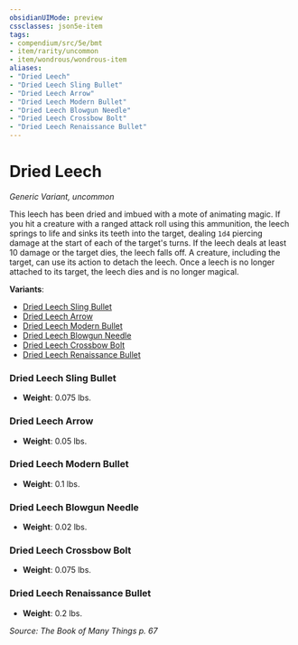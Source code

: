 ```yaml
---
obsidianUIMode: preview
cssclasses: json5e-item
tags:
- compendium/src/5e/bmt
- item/rarity/uncommon
- item/wondrous/wondrous-item
aliases: 
- "Dried Leech"
- "Dried Leech Sling Bullet"
- "Dried Leech Arrow"
- "Dried Leech Modern Bullet"
- "Dried Leech Blowgun Needle"
- "Dried Leech Crossbow Bolt"
- "Dried Leech Renaissance Bullet"
---
```

# Dried Leech
*Generic Variant, uncommon*  


This leech has been dried and imbued with a mote of animating magic. If you hit a creature with a ranged attack roll using this ammunition, the leech springs to life and sinks its teeth into the target, dealing `1d4` piercing damage at the start of each of the target's turns. If the leech deals at least 10 damage or the target dies, the leech falls off. A creature, including the target, can use its action to detach the leech. Once a leech is no longer attached to its target, the leech dies and is no longer magical.

**Variants**:
- [Dried Leech Sling Bullet](#Dried%20Leech%20Sling%20Bullet)
- [Dried Leech Arrow](#Dried%20Leech%20Arrow)
- [Dried Leech Modern Bullet](#Dried%20Leech%20Modern%20Bullet)
- [Dried Leech Blowgun Needle](#Dried%20Leech%20Blowgun%20Needle)
- [Dried Leech Crossbow Bolt](#Dried%20Leech%20Crossbow%20Bolt)
- [Dried Leech Renaissance Bullet](#Dried%20Leech%20Renaissance%20Bullet)

### Dried Leech Sling Bullet

- **Weight**: 0.075 lbs.

### Dried Leech Arrow

- **Weight**: 0.05 lbs.

### Dried Leech Modern Bullet

- **Weight**: 0.1 lbs.

### Dried Leech Blowgun Needle

- **Weight**: 0.02 lbs.

### Dried Leech Crossbow Bolt

- **Weight**: 0.075 lbs.

### Dried Leech Renaissance Bullet

- **Weight**: 0.2 lbs.


*Source: The Book of Many Things p. 67*